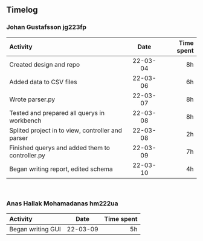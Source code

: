 ## Timelog

### Johan Gustafsson jg223fp
| Activity       | Date  |    Time spent|
|:------------- |:---------------:| -------------:|
|Created design and repo    |  22-03-04          | 8h
|Added data to CSV files    |  22-03-06          | 6h
|Wrote parser.py    |  22-03-07          | 8h
|Tested and prepared all querys in workbench    |  22-03-08          | 8h
|Splited project in to view, controller and parser   |  22-03-08          | 2h
|Finished querys and added them to controller.py   |  22-03-09          | 7h
|Began writing report, edited schema   |  22-03-10          | 4h


    


</BR>

### Anas Hallak Mohamadanas hm222ua
| Activity       | Date  |    Time spent|
|:------------- |:---------------:| -------------:|
|Began writing GUI   |  22-03-09          | 5h        
